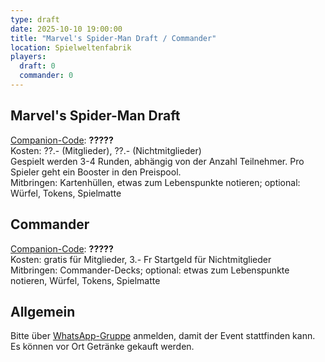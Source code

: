 ```yaml
---
type: draft
date: 2025-10-10 19:00:00
title: "Marvel's Spider-Man Draft / Commander"
location: Spielweltenfabrik
players:
  draft: 0
  commander: 0
---
```

## Marvel's Spider-Man Draft
[Companion-Code](/faq/#was-hat-es-mit-dem-companion-code-auf-sich): **?????** \
Kosten: ??.- (Mitglieder), ??.- (Nichtmitglieder) \
Gespielt werden 3-4 Runden, abhängig von der Anzahl Teilnehmer.
Pro Spieler geht ein Booster in den Preispool. \
Mitbringen: Kartenhüllen, etwas zum Lebenspunkte notieren; optional: Würfel, Tokens, Spielmatte

## Commander
[Companion-Code](/faq/#was-hat-es-mit-dem-companion-code-auf-sich): **?????** \
Kosten: gratis für Mitglieder, 3.- Fr Startgeld für Nichtmitglieder \
Mitbringen: Commander-Decks; optional: etwas zum Lebenspunkte notieren, Würfel, Tokens, Spielmatte

## Allgemein
Bitte über [WhatsApp-Gruppe](https://chat.whatsapp.com/HQ7IINFrZB63esDNRqsIUw) anmelden, damit der Event stattfinden kann. \
Es können vor Ort Getränke gekauft werden.
